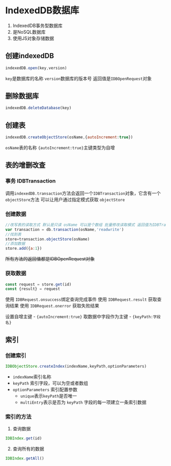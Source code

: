 # IndexedDB数据库 

1. IndexedDB事务型数据库
2. 是NoSQL数据库
3. 使用JS对象存储数据

## 创建indexedDB

```js
indexedDB.open(key,version)
```

`key`是数据库的名称
`version`数据库的版本号
返回值是`IDBOpenRequest`对象

## 删除数据库

```js
indexedDB.deleteDatabase(key)
```

## 创建表

```js
indexedDB.createObjectStore(osName,{autoIncrement:true})
```

`osName`表的名称
`{autoIncrement:true}`主键类型为自增

## 表的增删改查

### 事务 IDBTransaction

调用`indexedDB.transaction`方法会返回一个`IDBTransaction`对象，它含有一个`objectStore`方法
可以让用户通过指定模式获取 `objectStore`

### 创建数据

```js
//改写表的读取方式 默认是只读 osName 可以是个数组 批量修改读取模式 返回值为IDBTransaction对象
var transaction = db.transaction(osName,'readwrite')
//找到表
store=transaction.objectStore(osName)
//添加数据
store.add({a:1})
```
~~所有方法的返回值都是IDBOpenRequest对象~~

### 获取数据

```js
const request = store.get(id)
const {result} = request
```

使用 `IDBRequest.onsuccess`绑定查询完成事件
使用 `IDBRequest.result` 获取查询结果
使用 `IDBRequest.onerror` 获取失败结果

设置自增主键 - `{autoIncrement:true}`
取数据中字段作为主键 - `{keyPath:字段名}`

## 索引

### 创建索引

```js
IDBObjectStore.createIndex(indexName,keyPath,optionParameters)
```

- `indexName`索引名称
- `keyPath` 索引字段，可以为空或者数组
- `optionParameters` 索引配置参数
    - `unique`表示`keyPath`是否唯一
    - `multiEntry`表示是否为 `keyPath` 字段的每一项建立一条索引数据

### 索引的方法

1. 查询数据

```js
IDBIndex.get(id)
```

2. 查询所有的数据

```js
IDBIndex.getAll()
```